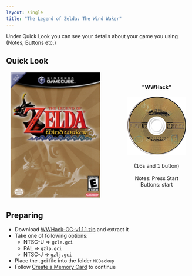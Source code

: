```yaml
---
layout: single
title: "The Legend of Zelda: The Wind Waker"
---
```

Under Quick Look you can see your details about your game you using (Notes, Buttons etc.)
## Quick Look
<!--TODO: Maybe there are some other ways to do it, but it works lol-->
<table style="table-layout: fixed; width: 552px">
<colgroup>
<col style="width: 268px">
<col style="width: 284px">
</colgroup>
<thead>
  <tr>
    <td style="text-align:center">
      <img src="/images/gameArt/GZLE/GZLE_box.png" alt="WW Box Art" width="244" height="340">
    </td>
    <td style="text-align:center">
      <b>"WWHack"</b><br>
      <br><img src="/images/gameArt/GZLE/GZLE_disc.png" alt="WW Disc Art" width="160" height="160">
      <br>
      <br>(16s and 1 button)<br>
      <br>Notes: Press Start
      <br>Buttons: start
      <br>
    </td>
  </tr>
</thead>
</table>
<!--  //////////////////////////////////////////////////////////   -->

## Preparing
- Download [WWHack-GC-v1.1.1.zip](files\saves\WWHack-GC-v1.1.1.zip) and extract it
- Take one of following options:
  * NTSC-U => `gzle.gci`
  * PAL => `gzlp.gci`
  * NTSC-J => `gzlj.gci`
- Place the .gci file into the folder `MCBackup`
- Follow [Create a Memory Card](/saveExploits#create-a-memory-card) to continue
